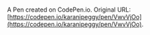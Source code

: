 # 

A Pen created on CodePen.io. Original URL: [https://codepen.io/karanipeggy/pen/VwvVjOo](https://codepen.io/karanipeggy/pen/VwvVjOo).


